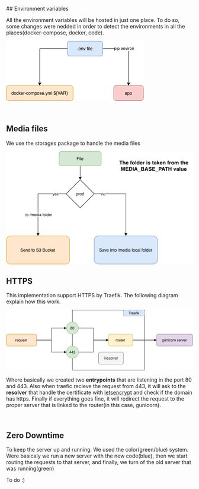 ## Environment variables

All the environment variables will be hosted in just one place. To do so, some changes were nedded in order to detect the environments in all the places(docker-compose, docker, code).

![alt text](readme_static/environment_variables.png)

<br>

## Media files

We use the storages package to handle the media files

![alt text](readme_static/media_files.png)

## HTTPS

This implementation support HTTPS by Traefik. The following diagram explain how this work.

![alt text](readme_static/https.png)

Where basically we created two **entrypoints** that are listening in the port 80 and 443. Also when traefic recieve the request from 443, it will ask to the **resolver** that handle the certificate with [letsencrypt](https://letsencrypt.org/es/) and check if the domain has https. Finally if everything goes fine, it will redirect the request to the proper server that is linked to the router(in this case, gunicorn).

<br>

## Zero Downtime

To keep the server up and running. We used the color(green/blue) system. Were basicaly we run a new server with the new code(blue), then we start routing the requests to that server, and finally, we turn of the old server that was running(green)

To do :)